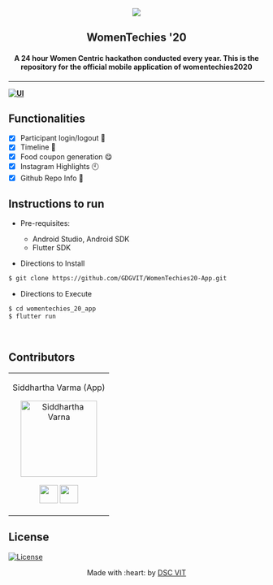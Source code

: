 <p align="center">
<a href="https://dscvit.com">
	<img src="https://user-images.githubusercontent.com/30529572/72455010-fb38d400-37e7-11ea-9c1e-8cdeb5f5906e.png" />
</a>
	<h2 align="center"> WomenTechies '20 </h2>
	<h4 align="center"> A 24 hour Women Centric hackathon conducted every year. This is the repository for the official mobile application of womentechies2020<h4>
</p>

---
[![UI ](https://img.shields.io/badge/User%20Interface-Link%20to%20App-orange?style=flat-square&logo=appveyor)](https://play.google.com/store/apps/details?id=com.dscvit.womentechies_20_app)


## Functionalities
- [x]  Participant login/logout 🔐
- [x]  Timeline 📅
- [x]  Food coupon generation 😋
- [x]  Instagram Highlights 🕙
- [x]  Github Repo Info 🧾

## Instructions to run

* Pre-requisites:
	-  Android Studio, Android SDK
	-  Flutter SDK

* Directions to Install
```bash
$ git clone https://github.com/GDGVIT/WomenTechies20-App.git
```

* Directions to Execute 
```bash
$ cd womentechies_20_app
$ flutter run
```

<br>

## Contributors

<table>
<tr align="center">
<td>

Siddhartha Varma (App)

<p align="center">
<img src = "https://avatars1.githubusercontent.com/u/39856034?s=400&u=b2f0ffe4ff639d4257db47e7268ed22e8aaf0221&v=4" width="150" height="150" alt="Siddhartha Varna">
</p>
<p align="center">
<a href = "https://github.com/BRO3886" target="_blank"><img src = "http://www.iconninja.com/files/241/825/211/round-collaboration-social-github-code-circle-network-icon.svg" width="36" height = "36"/></a>
<a href = "https://www.linkedin.com/in/siddharthav22/" target="_blank">
<img src = "http://www.iconninja.com/files/863/607/751/network-linkedin-social-connection-circular-circle-media-icon.svg" width="36" height="36"/>
</a>
</p>
</td>
</tr>
</table>

## License

[![License](http://img.shields.io/:license-mit-blue.svg?style=flat-square)](http://badges.mit-license.org)

<p align="center">
	Made with :heart: by <a href="https://dscvit.com">DSC VIT</a>
</p>

